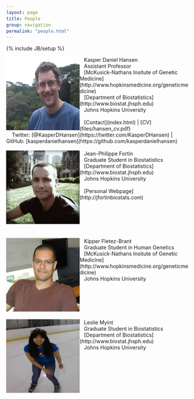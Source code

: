 ```yaml
---
layout: page
title: People
group: navigation
permalink: "people.html"
---
```

{% include JB/setup %}

<img alt = "Kasper Daniel Hansen" align="left" src="media/people/khansen.jpg" width=200 height=200/>
&nbsp;&nbsp;&nbsp;Kasper Daniel Hansen<br>
&nbsp;&nbsp;&nbsp;Assistant Professor<br>
&nbsp;&nbsp;&nbsp;[McKusick-Nathans Insitute of Genetic Medicine](http://www.hopkinsmedicine.org/geneticmedicine)<br>
&nbsp;&nbsp;&nbsp;[Department of Biostatistics](http://www.biostat.jhsph.edu)<br>
&nbsp;&nbsp;&nbsp;Johns Hopkins University<br>
<br>
&nbsp;&nbsp;&nbsp;[Contact](index.html) | [CV](files/hansen_cv.pdf)<br>
&nbsp;&nbsp;&nbsp;
Twitter: [@KasperDHansen](https://twitter.com/KasperDHansen) |
GitHub: [kasperdanielhansen](https://github.com/kasperdanielhansen)<br>
<br>

<img alt = "Jean-Philippe Fortin" align="left" src="media/people/fortin.png" width=200 height=200/>
&nbsp;&nbsp;&nbsp;Jean-Philippe Fortin<br>
&nbsp;&nbsp;&nbsp;Graduate Student in Biostatistics<br>
&nbsp;&nbsp;&nbsp;[Department of Biostatistics](http://www.biostat.jhsph.edu)<br>
&nbsp;&nbsp;&nbsp;Johns Hopkins University<br>
<br>
&nbsp;&nbsp;&nbsp;[Personal Webpage](http://jfortinbiostats.com)<br>
<br><br><br><br><br><br>

<img alt = "Kipper Fletez-Brant" align="left" src="media/people/kipper.jpg" width=200 height=200/>
&nbsp;&nbsp;&nbsp;Kipper Fletez-Brant<br>
&nbsp;&nbsp;&nbsp;Graduate Student in Human Genetics<br>
&nbsp;&nbsp;&nbsp;[McKusick-Nathans Insitute of Genetic Medicine](http://www.hopkinsmedicine.org/geneticmedicine)<br>
&nbsp;&nbsp;&nbsp;Johns Hopkins University<br>
<br>
<br>
<br><br><br><br>

<img alt = "Leslie Myint" align="left" src="media/people/myint.jpg" width=200 height=200/>
&nbsp;&nbsp;&nbsp;Leslie Myint<br>
&nbsp;&nbsp;&nbsp;Graduate Student in Biostatistics<br>
&nbsp;&nbsp;&nbsp;[Department of Biostatistics](http://www.biostat.jhsph.edu)<br>
&nbsp;&nbsp;&nbsp;Johns Hopkins University<br>
<br>
<br>
<br><br><br><br>



